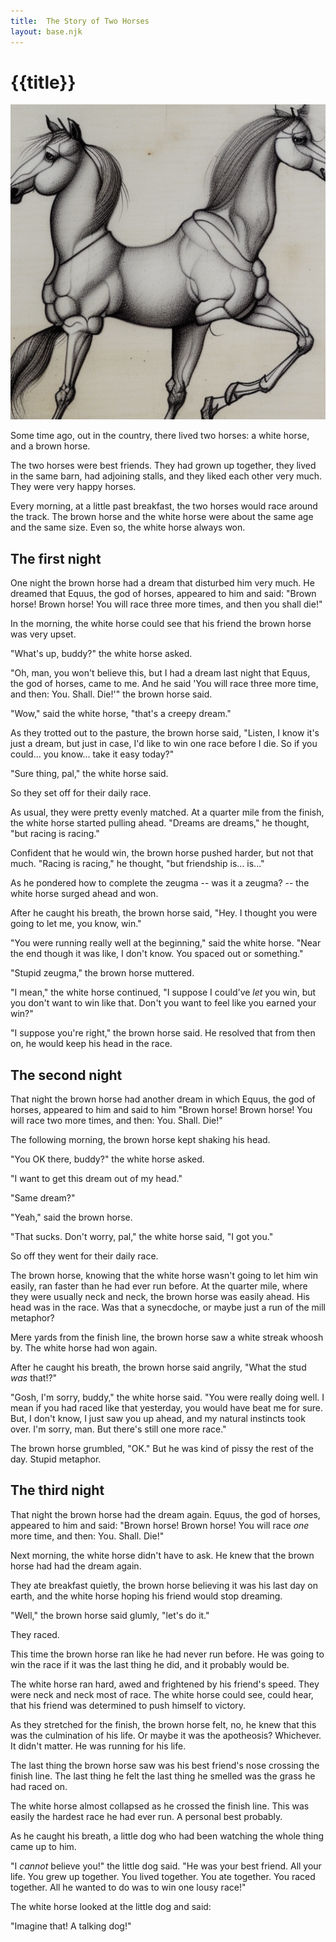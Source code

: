 ```yaml
---
title:  The Story of Two Horses
layout: base.njk
---
```


# {{title}}

![](img/twoheaded.png)

Some time ago, out in the country, there lived two
horses: a white horse, and a brown horse.

The two horses were best friends.
They had grown up together,
they lived in the same barn,
had adjoining stalls,
and they liked each other
very much. They were very happy horses.

Every morning,
at a little past breakfast,
the two horses would race
around the track.
The brown horse and the white horse
were about the same age
and the same size.
Even so, the white horse always won.

## The first night


One night the brown horse had a dream that disturbed him very much. He
dreamed that Equus, the god of horses, appeared to him and said:
"Brown horse! Brown horse! You will race three more times, and then
you shall die!"


In the morning, the white horse could see that
his friend the brown horse was very upset.

"What's up, buddy?" the white horse asked.

"Oh, man, you won't believe this, but I had a dream last night that
Equus, the god of horses, came to me.
And he said 'You will race three more time, and then:
You. Shall. Die!'" the brown horse said.

"Wow," said the white horse, "that's a creepy dream."

As they trotted out to the pasture, the brown horse said, "Listen, I
know it's just a dream, but just in case, I'd like to win one race
before I die. So if you could... you know... take it easy today?"

"Sure thing, pal," the white horse said.

So they set off for their daily race.

As usual, they were pretty evenly matched.
At a quarter mile from
the finish, the white horse started pulling ahead.
"Dreams are dreams," he thought, "but racing is racing."


Confident that he would win,
the brown horse pushed harder, but not that much.
"Racing is racing," he thought, "but friendship is... is..."

As he pondered how to complete
the zeugma -- was it a zeugma? --
the white horse surged ahead and won.

After he caught his breath, the brown horse said,
"Hey. I thought you were going to let me, you know, win."

"You were running really well
at the beginning," said the white horse.
"Near the end though it was like,
I don't know. You spaced out or something."


"Stupid zeugma," the brown horse muttered.

"I mean," the white horse continued, "I suppose
I could've _let_ you win, but you
don't want to win like that. Don't you want to feel like you earned
your win?"

"I suppose you're right," the brown horse said.
He resolved that from then on, he would keep his head in the race.

## The second night

That night the brown horse had another dream in which Equus, the god
of horses, appeared to him and said to him "Brown horse! Brown horse!
You will race two more times, and then: You. Shall. Die!"


The following morning, the brown horse kept shaking his
head.

"You OK there, buddy?" the white horse asked.

"I want to get this dream out of my head."

"Same dream?"

"Yeah," said the brown horse.

"That sucks. Don't worry, pal," the white horse said, "I got you."

So off they went for their daily race.

The brown horse, knowing that the white horse wasn't going to let him
win easily, ran faster than he had ever run before. At the quarter
mile, where they were usually neck and neck, the brown horse was
easily ahead. His head was in the race. Was that a
synecdoche, or maybe just a run of the mill metaphor?

Mere yards from the finish line, the brown horse
saw a white streak whoosh by. The white horse had won again.

After he caught his breath, the brown horse said angrily,
"What the stud _was_ that!?"

"Gosh, I'm sorry, buddy," the white horse said. "You were really doing
well. I mean if you had raced like that yesterday, you would have beat
me for sure. But, I don't know, I just saw you up ahead, and my
natural instincts took over. I'm sorry, man. But there's still one
more race."

The brown horse grumbled, "OK." But he was kind of pissy the rest of the day.
Stupid metaphor.

## The third night

That night the brown horse had the dream again. Equus, the god of
horses, appeared to him and said: "Brown horse! Brown horse! You
will race _one_ more time, and then: You. Shall. Die!"

Next morning, the white horse didn't have to ask. He knew
that the brown horse had had the dream again.

They ate breakfast quietly, the brown horse believing it was his last
day on earth, and the white horse hoping his friend would stop dreaming.

"Well," the brown horse said glumly, "let's do it."

They raced.

This time the brown horse ran like he had never run before. He
was going to win the race if it was the last thing he did, and it
probably would be.

The white horse ran hard, awed and frightened by his
friend's speed.
They were neck and neck most of race.
The white horse could see, could hear,
that his friend was determined to
push himself to victory.

As they stretched for the finish,
the brown horse felt,
no, he knew that this was the culmination
of his life. Or maybe it was the apotheosis?
Whichever. It didn't matter.
He was running for his life.

The last thing the brown horse saw
was his best friend's nose
crossing the finish line.
The last thing he felt
the last thing he smelled
was the grass he had raced on.

The white horse almost collapsed as he crossed the finish line.
This was easily the hardest race he had ever run.
A personal best probably.

As he caught his breath, a little dog
who had been watching the whole thing
came up to him.


"I _cannot_ believe you!" the little dog said.
"He was your best friend.
All your life. You grew up together.
You lived together.
You ate together.
You raced together.
All he wanted to
do was to win one lousy race!"

The white horse looked at the little dog and said:

"Imagine that! A talking dog!"
